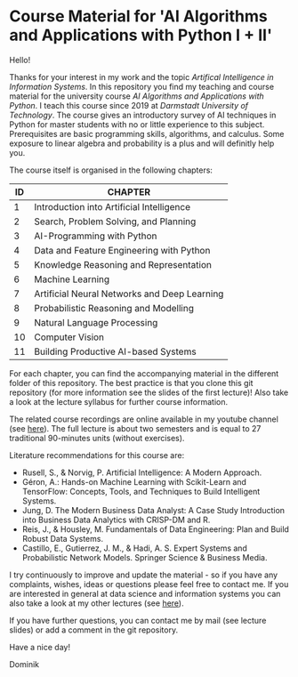 # Course Material for 'AI Algorithms and Applications with Python I + II'

Hello!

Thanks for your interest in my work and the topic _Artifical Intelligence in Information Systems_. In this repository you find my teaching and course material for the university course _AI Algorithms and Applications with Python_. I teach this course since 2019 at _Darmstadt University of Technology_. The course gives an introductory survey of AI techniques in Python for master students with no or little experience to this subject. Prerequisites are basic programming skills, algorithms, and calculus. Some exposure to linear algebra and probability is a plus and will definitly help you.

The course itself is organised in the following chapters:

| ID  | CHAPTER                                      |
| --- | -------------------------------------------- |
| 1   | Introduction into Artificial Intelligence    |
| 2   | Search, Problem Solving, and Planning        |
| 3   | AI-Programming with Python                   |
| 4   | Data and Feature Engineering with Python     |
| 5   | Knowledge Reasoning and Representation       |
| 6   | Machine Learning                             |
| 7   | Artificial Neural Networks and Deep Learning |
| 8   | Probabilistic Reasoning and Modelling        |
| 9   | Natural Language Processing                  |
| 10  | Computer Vision                              |
| 11  | Building Productive AI-based Systems         |

For each chapter, you can find the accompanying material in the different folder of this repository. The best practice is that you clone this git repository (for more information see the slides of the first lecture)! Also take a look at the lecture syllabus for further course information.

The related course recordings are online available in my youtube channel (see <a href="https://www.youtube.com/c/DominikJung42" target="_blank">here</a>). The full lecture is about two semesters and is equal to 27 traditional 90-minutes units (without exercises).

Literature recommendations for this course are:

- Rusell, S., & Norvig, P. Artificial Intelligence: A Modern Approach.
- Géron, A.: Hands-on Machine Learning with Scikit-Learn and TensorFlow: Concepts, Tools, and Techniques to Build Intelligent Systems.
- Jung, D. The Modern Business Data Analyst: A Case Study Introduction into Business Data Analytics with CRISP-DM and R.
- Reis, J., & Housley, M. Fundamentals of Data Engineering: Plan and Build Robust Data Systems.
- Castillo, E., Gutierrez, J. M., & Hadi, A. S. Expert Systems and Probabilistic Network Models. Springer Science & Business Media.

I try continuously to improve and update the material - so if you have any complaints, wishes, ideas or questions please feel free to contact me. If you are interested in general at data science and information systems you can also take a look at my other lectures (see <a href="https://github.com/dominikjung42?tab=repositories" target="_blank">here</a>).

If you have further questions, you can contact me by mail (see lecture slides) or add a comment in the git repository.

Have a nice day!

Dominik
